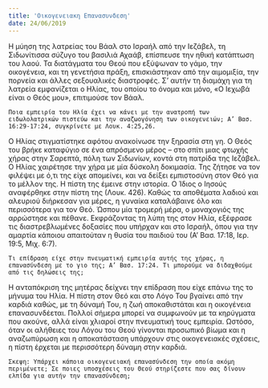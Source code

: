```yaml
---
title: 'Οικογενειακη Επανασυνδεση'
date: 24/06/2019
---
```


Η μύηση της λατρείας του Βάαλ στο Ισραήλ από την Ιεζάβελ, τη Σιδωνίτισσα σύζυγο του βασιλιά Αχαάβ, επίσπευσε την ηθική κατάπτωση του λαού. Τα διατάγματα του Θεού που εξύψωναν το γάμο, την οικογένεια, και τη γενετήσια πράξη, επισκιάστηκαν από την αιμομιξία, την πορνεία και άλλες σεξουαλικές διαστροφές. Σ’ αυτήν τη διαμάχη για τη λατρεία εμφανίζεται ο Ηλίας, του οποίου το όνομα και μόνο, «Ο Ιεχωβά είναι ο Θεός μου», επιτιμούσε τον Βάαλ.

`Ποια εμπειρία του Ηλία έχει να κάνει με την ανατροπή των ειδωλολατρικών πιστεύω και την αναζωογόνηση των οικογενειών; Α’ Βασ. 16:29-17:24, συγκρίνετε με Λουκ. 4:25,26.`

Ο Ηλίας στιγματίστηκε αφότου ανακοίνωσε την ξηρασία στη γη. Ο Θεός του βρήκε καταφύγιο σε ένα απρόσμενο μέρος – στο σπίτι μιας φτωχής χήρας στην Σαρεπτά, πόλη των Σιδωνίων, κοντά στη πατρίδα της Ιεζάβελ. Ο Ηλίας χαιρέτησε την χήρα με μία δύσκολη δοκιμασία. Της ζήτησε να τον φιλέψει με ό,τι της είχε απομείνει, και να δείξει εμπιστοσύνη στον Θεό για το μέλλον της. Η πίστη της έμεινε στην ιστορία. Ο Ίδιος ο Ιησούς αναφέρθηκε στην πίστη της (Λουκ. 426). Καθώς τα αποθέματα λαδιού και αλευριού διήρκεσαν για μέρες, η γυναίκα καταλάβαινε όλο και περισσότερα για τον Θεό. Ώσπου μία τρομερή μέρα, ο μοναχογιός της αρρώστησε και πέθανε. Εκφράζοντας τη λύπη της στον Ηλία, εξέφρασε τις διαστρεβλωμένες δοξασίες που υπήρχαν και στο Ισραήλ, όπου για την αμαρτία κάποιου απαιτούταν η θυσία του παιδιού του (Α’ Βασ. 17:18, Ιερ. 19:5, Μιχ. 6:7).

`Τι επίδραση είχε στην πνευματική εμπειρία αυτής της χήρας, η επανασύνδεση με το γιο της; Α’ Βασ. 17:24. Τι μπορούμε να διδαχθούμε από τις δηλώσεις της;`

Η ανταπόκριση της μητέρας δείχνει την επίδραση που είχε επάνω της το μήνυμα του Ηλία. Η πίστη στον Θεό και στο Λόγο Του βγαίνει από την καρδιά καθώς, με τη δύναμή Του, η ζωή αποκαθιστάται και η οικογένεια επανασυνδέεται. Πολλοί σήμερα μπορεί να συμφωνούν με τα κηρύγματα που ακούνε, αλλά είναι χλιαροί στην πνευματική τους εμπειρία. Ωστόσο, όταν οι αλήθειες του Λόγου του Θεού γίνονται προσωπικό βίωμα και η αναζωπύρωση και η αποκατάσταση υπάρχουν στις οικογενειακές σχέσεις, η πίστη έρχεται με περισσότερη δύναμη στην καρδιά. 

`Σκεψη: Υπάρχει κάποια οικογενειακή επανασύνδεση την οποία ακόμη περιμένετε; Σε ποιες υποσχέσεις του Θεού στηρίζεστε που σας δίνουν ελπίδα για αυτήν την επανασύνδεση;`